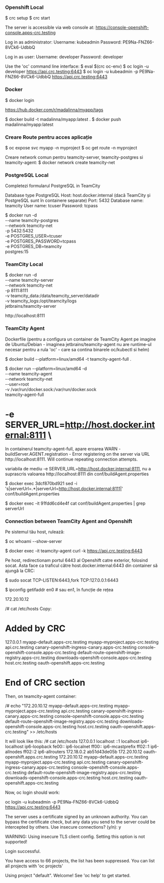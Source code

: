 ### Openshift Local ###

$ crc setup
$ crc start

The server is accessible via web console at:
  https://console-openshift-console.apps-crc.testing

Log in as administrator:
  Username: kubeadmin
  Password: PE9Na-FNZ66-8VCk6-UdbbQ

Log in as user:
  Username: developer
  Password: developer

Use the 'oc' command line interface:
  $ eval $(crc oc-env)
  $ oc login -u developer https://api.crc.testing:6443
  $ oc login -u kubeadmin -p PE9Na-FNZ66-8VCk6-UdbbQ https://api.crc.testing:6443
  
 ### Docker ###

$ docker login

https://hub.docker.com/r/madalinna/myapp/tags

$ docker build -t madalinna/myapp:latest .
$ docker push madalinna/myapp:latest

### Creare Route pentru acces aplicație ###

$ oc expose svc myapp -n myproject
$ oc get route -n myproject 

Creare network comun pentru teamcity-server, teamcity-postgres si teamcity-agent:
$ docker network create teamcity-net

###  PostgreSQL Local ###

Completezi formularul PostgreSQL in TeamCity

Database type	PostgreSQL
Host:	host.docker.internal (dacă TeamCity și PostgreSQL sunt în containere separate)
Port:	5432
Database name:	teamcity
User name:	tcuser
Password:	tcpass

$ docker run -d \
           --name teamcity-postgres \
           --network teamcity-net \
           -p 5432:5432 \
           -e POSTGRES_USER=tcuser \
           -e POSTGRES_PASSWORD=tcpass \
           -e POSTGRES_DB=teamcity \
           postgres:15

### TeamCity Local ###


$ docker run -d \
  --name teamcity-server \
  --network teamcity-net \
  -p 8111:8111 \
  -v teamcity_data:/data/teamcity_server/datadir \
  -v teamcity_logs:/opt/teamcity/logs \
  jetbrains/teamcity-server
  
  http://localhost:8111
  
### TeamCity Agent ###

Dockerfile (pentru a configura un container de TeamCity Agent pe imagine de Ubuntu/Debian - imaginea jetbrains/teamcity-agent nu are runtime-ul necesar pentru a rula 'oc' - care sa contina binarele oc/kubectl si helm)

$ docker build --platform=linux/amd64 -t teamcity-agent-full .

$ docker run --platform=linux/amd64 -d \
             --name teamcity-agent \
             --network teamcity-net \
             --user=root \
             -v /var/run/docker.sock:/var/run/docker.sock \
             teamcity-agent-full
#            -e SERVER_URL=http://host.docker.internal:8111 \
           

In containerul teamcity-agent-full, apare eroarea WARN - buildServer.AGENT.registration - Error registering on the server via URL http://localhost:8111.⁠ Will continue repeating connection attempts.

variabila de mediu -e SERVER_URL=http://host.docker.internal:8111, nu a suprascris valoarea http://localhost:8111 din conf/buildAgent.properties

$ docker exec 3dcf870bd921 sed -i 's|serverUrl=.*|serverUrl=http://host.docker.internal:8111|' conf/buildAgent.properties

$ docker exec -it 91fdd6cd4e4f cat conf/buildAgent.properties | grep serverUrl

### Connection between TeamCity Agent and Openshift ###

Pe sistemul tău host, rulează:

$ oc whoami --show-server

$ docker exec -it teamcity-agent curl -k https://api.crc.testing:6443

Pe host, redirectionam portul 6443 al Openshift catre exterior, folosind socat. Asta face ca traficul către host.docker.internal:6443 din container să ajungă la CRC:

$ sudo socat TCP-LISTEN:6443,fork TCP:127.0.0.1:6443

$ ipconfig getifaddr en0  # sau en1, în funcție de rețea

172.20.10.12

/# cat /etc/hosts
 Copy:
# Added by CRC
127.0.0.1        myapp-default.apps-crc.testing myapp-myproject.apps-crc.testing api.crc.testing canary-openshift-ingress-canary.apps-crc.testing console-openshift-console.apps-crc.testing default-route-openshift-image-registry.apps-crc.testing downloads-openshift-console.apps-crc.testing host.crc.testing oauth-openshift.apps-crc.testing
# End of CRC section

Then, on teamcity-agent container:

/# echo "172.20.10.12 myapp-default.apps-crc.testing myapp-myproject.apps-crc.testing api.crc.testing canary-openshift-ingress-canary.apps-crc.testing console-openshift-console.apps-crc.testing default-route-openshift-image-registry.apps-crc.testing downloads-openshift-console.apps-crc.testing host.crc.testing oauth-openshift.apps-crc.testing" >> /etc/hosts

It will look like this:
/# cat /etc/hosts
127.0.0.1	localhost
::1	localhost ip6-localhost ip6-loopback
fe00::	ip6-localnet
ff00::	ip6-mcastprefix
ff02::1	ip6-allnodes
ff02::2	ip6-allrouters
172.18.0.2	ab51d43de05b
172.20.10.12 oauth-openshift.apps.crc.testing
172.20.10.12 myapp-default.apps-crc.testing myapp-myproject.apps-crc.testing api.crc.testing canary-openshift-ingress-canary.apps-crc.testing console-openshift-console.apps-crc.testing default-route-openshift-image-registry.apps-crc.testing downloads-openshift-console.apps-crc.testing host.crc.testing oauth-openshift.apps-crc.testing

Now, oc login should work:

oc login -u kubeadmin -p PE9Na-FNZ66-8VCk6-UdbbQ https://api.crc.testing:6443

The server uses a certificate signed by an unknown authority.
You can bypass the certificate check, but any data you send to the server could be intercepted by others.
Use insecure connections? (y/n): y

WARNING: Using insecure TLS client config. Setting this option is not supported!

Login successful.

You have access to 66 projects, the list has been suppressed. You can list all projects with 'oc projects'

Using project "default".
Welcome! See 'oc help' to get started.